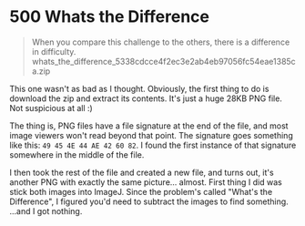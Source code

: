 # 500 Whats the Difference

> When you compare this challenge to the others, there is a difference in difficulty.
> whats_the_difference_5338cdcce4f2ec3e2ab4eb97056fc54eae1385ca.zip

This one wasn't as bad as I thought. Obviously, the first thing to do is download the zip and extract its contents. It's just a huge 28KB PNG file. Not suspicious at all :)

The thing is, PNG files have a file signature at the end of the file, and most image viewers won't read beyond that point. The signature goes something like this: `49 45 4E 44 AE 42 60 82`. I found the first instance of that signature somewhere in the middle of the file.

I then took the rest of the file and created a new file, and turns out, it's another PNG with exactly the same picture... almost. First thing I did was stick both images into ImageJ. Since the problem's called "What's the Difference", I figured you'd need to subtract the images to find something. ...and I got nothing.


